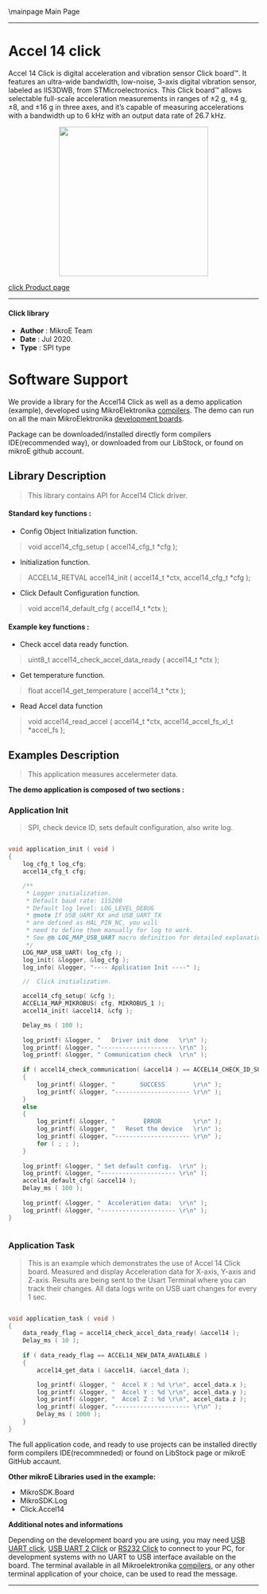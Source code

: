 \mainpage Main Page
 
---
# Accel 14 click

Accel 14 Click is digital acceleration and vibration sensor Click board™. It features an ultra-wide bandwidth, low-noise, 3-axis digital vibration sensor, labeled as IIS3DWB, from STMicroelectronics. This Click board™ allows selectable full-scale acceleration measurements in ranges of ±2 g, ±4 g, ±8, and ±16 g in three axes, and it’s capable of measuring accelerations with a bandwidth up to 6 kHz with an output data rate of 26.7 kHz.

<p align="center">
  <img src="https://download.mikroe.com/images/click_for_ide/accel14_click.png" height=300px>
</p>

[click Product page](https://www.mikroe.com/accel-14-click)

---


#### Click library 

- **Author**        : MikroE Team
- **Date**          : Jul 2020.
- **Type**          : SPI type


# Software Support

We provide a library for the Accel14 Click 
as well as a demo application (example), developed using MikroElektronika 
[compilers](https://shop.mikroe.com/compilers). 
The demo can run on all the main MikroElektronika [development boards](https://shop.mikroe.com/development-boards).

Package can be downloaded/installed directly form compilers IDE(recommended way), or downloaded from our LibStock, or found on mikroE github account. 

## Library Description

> This library contains API for Accel14 Click driver.

#### Standard key functions :

- Config Object Initialization function.
> void accel14_cfg_setup ( accel14_cfg_t *cfg ); 
 
- Initialization function.
> ACCEL14_RETVAL accel14_init ( accel14_t *ctx, accel14_cfg_t *cfg );

- Click Default Configuration function.
> void accel14_default_cfg ( accel14_t *ctx );


#### Example key functions :

- Check accel data ready function.
> uint8_t accel14_check_accel_data_ready ( accel14_t *ctx );
 
- Get temperature function.
> float accel14_get_temperature ( accel14_t *ctx );

- Read Accel data function
> void accel14_read_accel ( accel14_t *ctx, accel14_accel_fs_xl_t *accel_fs );

## Examples Description

> This application measures accelermeter data.

**The demo application is composed of two sections :**

### Application Init 

> SPI, check device ID, sets default configuration, also write log.

```c

void application_init ( void )
{
    log_cfg_t log_cfg;
    accel14_cfg_t cfg;

    /** 
     * Logger initialization.
     * Default baud rate: 115200
     * Default log level: LOG_LEVEL_DEBUG
     * @note If USB_UART_RX and USB_UART_TX 
     * are defined as HAL_PIN_NC, you will 
     * need to define them manually for log to work. 
     * See @b LOG_MAP_USB_UART macro definition for detailed explanation.
     */
    LOG_MAP_USB_UART( log_cfg );
    log_init( &logger, &log_cfg );
    log_info( &logger, "---- Application Init ----" );

    //  Click initialization.

    accel14_cfg_setup( &cfg );
    ACCEL14_MAP_MIKROBUS( cfg, MIKROBUS_1 );
    accel14_init( &accel14, &cfg );

    Delay_ms ( 100 );
    
    log_printf( &logger, "   Driver init done   \r\n" );
    log_printf( &logger, "--------------------- \r\n" );
    log_printf( &logger, " Communication check  \r\n" );
    
    if ( accel14_check_communication( &accel14 ) == ACCEL14_CHECK_ID_SUCCESS )
    {
        log_printf( &logger, "       SUCCESS        \r\n" );
        log_printf( &logger, "--------------------- \r\n" );
    }
    else
    {
        log_printf( &logger, "        ERROR         \r\n" );
        log_printf( &logger, "   Reset the device   \r\n" );
        log_printf( &logger, "--------------------- \r\n" );
        for ( ; ; );
    }
    
    log_printf( &logger, " Set default config.  \r\n" );
    log_printf( &logger, "--------------------- \r\n" );
    accel14_default_cfg( &accel14 );
    Delay_ms ( 100 );
    
    log_printf( &logger, "  Acceleration data:  \r\n" );
    log_printf( &logger, "--------------------- \r\n" );
}
  
```

### Application Task

> This is an example which demonstrates the use of Accel 14 Click board.
> Measured and display Acceleration data for X-axis, Y-axis and Z-axis.
> Results are being sent to the Usart Terminal where you can track their changes.
> All data logs write on USB uart changes for every 1 sec.

```c

void application_task ( void )
{
    data_ready_flag = accel14_check_accel_data_ready( &accel14 );
    Delay_ms ( 10 );
    
    if ( data_ready_flag == ACCEL14_NEW_DATA_AVAILABLE )
    {
        accel14_get_data ( &accel14, &accel_data );

        log_printf( &logger, "  Accel X : %d \r\n", accel_data.x );
        log_printf( &logger, "  Accel Y : %d \r\n", accel_data.y );
        log_printf( &logger, "  Accel Z : %d \r\n", accel_data.z );
        log_printf( &logger, "--------------------- \r\n" );
        Delay_ms ( 1000 );
    }
} 

```


The full application code, and ready to use projects can be  installed directly form compilers IDE(recommneded) or found on LibStock page or mikroE GitHub accaunt.

**Other mikroE Libraries used in the example:** 

- MikroSDK.Board
- MikroSDK.Log
- Click.Accel14

**Additional notes and informations**

Depending on the development board you are using, you may need 
[USB UART click](https://shop.mikroe.com/usb-uart-click), 
[USB UART 2 Click](https://shop.mikroe.com/usb-uart-2-click) or 
[RS232 Click](https://shop.mikroe.com/rs232-click) to connect to your PC, for 
development systems with no UART to USB interface available on the board. The 
terminal available in all Mikroelektronika 
[compilers](https://shop.mikroe.com/compilers), or any other terminal application 
of your choice, can be used to read the message.



---
